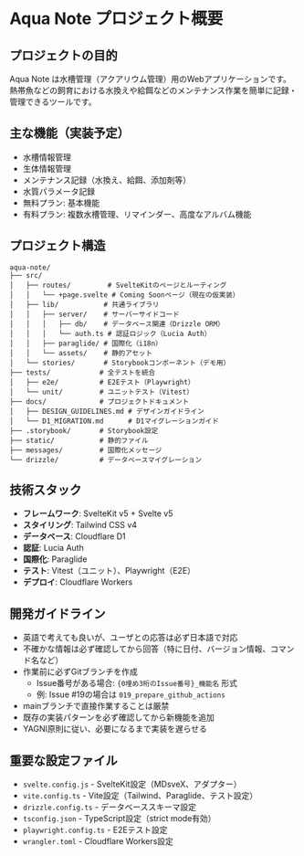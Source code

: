 # Aqua Note プロジェクト概要

## プロジェクトの目的

Aqua Note は水槽管理（アクアリウム管理）用のWebアプリケーションです。
熱帯魚などの飼育における水換えや給餌などのメンテナンス作業を簡単に記録・管理できるツールです。

## 主な機能（実装予定）

- 水槽情報管理
- 生体情報管理  
- メンテナンス記録（水換え、給餌、添加剤等）
- 水質パラメータ記録
- 無料プラン: 基本機能
- 有料プラン: 複数水槽管理、リマインダー、高度なアルバム機能

## プロジェクト構造

```plain
aqua-note/
├── src/
│   ├── routes/         # SvelteKitのページとルーティング
│   │   └── +page.svelte # Coming Soonページ（現在の仮実装）
│   ├── lib/           # 共通ライブラリ
│   │   ├── server/    # サーバーサイドコード
│   │   │   ├── db/    # データベース関連（Drizzle ORM）
│   │   │   └── auth.ts # 認証ロジック（Lucia Auth）
│   │   ├── paraglide/ # 国際化（i18n）
│   │   └── assets/    # 静的アセット
│   └── stories/       # Storybookコンポーネント（デモ用）
├── tests/            # 全テストを統合
│   ├── e2e/          # E2Eテスト（Playwright）
│   └── unit/         # ユニットテスト（Vitest）
├── docs/             # プロジェクトドキュメント
│   ├── DESIGN_GUIDELINES.md # デザインガイドライン
│   └── D1_MIGRATION.md      # D1マイグレーションガイド
├── .storybook/       # Storybook設定
├── static/           # 静的ファイル
├── messages/         # 国際化メッセージ
└── drizzle/          # データベースマイグレーション
```

## 技術スタック

- **フレームワーク**: SvelteKit v5 + Svelte v5
- **スタイリング**: Tailwind CSS v4
- **データベース**: Cloudflare D1
- **認証**: Lucia Auth
- **国際化**: Paraglide
- **テスト**: Vitest（ユニット）、Playwright（E2E）
- **デプロイ**: Cloudflare Workers

## 開発ガイドライン

- 英語で考えても良いが、ユーザとの応答は必ず日本語で対応
- 不確かな情報は必ず確認してから回答（特に日付、バージョン情報、コマンド名など）
- 作業前に必ずGitブランチを作成
  - Issue番号がある場合: `{0埋め3桁のIssue番号}_機能名` 形式
  - 例: Issue #19の場合は `019_prepare_github_actions`
- mainブランチで直接作業することは厳禁
- 既存の実装パターンを必ず確認してから新機能を追加
- YAGNI原則に従い、必要になるまで実装を遅らせる

## 重要な設定ファイル

- `svelte.config.js` - SvelteKit設定（MDsveX、アダプター）
- `vite.config.ts` - Vite設定（Tailwind、Paraglide、テスト設定）
- `drizzle.config.ts` - データベーススキーマ設定
- `tsconfig.json` - TypeScript設定（strict mode有効）
- `playwright.config.ts` - E2Eテスト設定
- `wrangler.toml` - Cloudflare Workers設定
